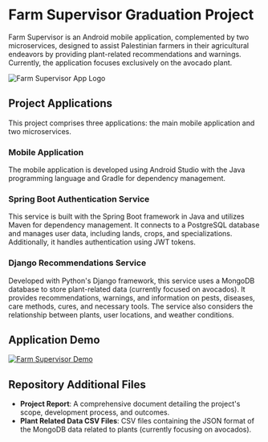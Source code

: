 # Farm Supervisor Graduation Project

Farm Supervisor is an Android mobile application, complemented by two microservices, designed to assist Palestinian farmers in their agricultural endeavors by providing plant-related recommendations and warnings. Currently, the application focuses exclusively on the avocado plant.

![Farm Supervisor App Logo](https://github.com/ahmaide/Farm-Supervisor-Graduation-Project/assets/87603637/f7bf8f4a-4630-4120-ab55-019c86fde7c7)

## Project Applications

This project comprises three applications: the main mobile application and two microservices.

### Mobile Application

The mobile application is developed using Android Studio with the Java programming language and Gradle for dependency management.

### Spring Boot Authentication Service

This service is built with the Spring Boot framework in Java and utilizes Maven for dependency management. It connects to a PostgreSQL database and manages user data, including lands, crops, and specializations. Additionally, it handles authentication using JWT tokens.

### Django Recommendations Service

Developed with Python's Django framework, this service uses a MongoDB database to store plant-related data (currently focused on avocados). It provides recommendations, warnings, and information on pests, diseases, care methods, cures, and necessary tools. The service also considers the relationship between plants, user locations, and weather conditions.

## Application Demo
[![Farm Supervisor Demo](http://img.youtube.com/vi/BEska5wem78/0.jpg)](http://www.youtube.com/watch?v=BEska5wem78 "Farm Supervisor Demo")

## Repository Additional Files

- **Project Report**: A comprehensive document detailing the project's scope, development process, and outcomes.
- **Plant Related Data CSV Files**: CSV files containing the JSON format of the MongoDB data related to plants (currently focusing on avocados).

